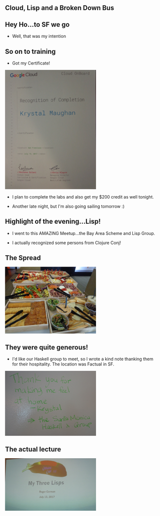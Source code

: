 ## Cloud, Lisp and a Broken Down Bus

## Hey Ho...to SF we go

- Well, that was my intention


## So on to training

- Got my Certificate! 

<img src="/images/cloudboard/cloudcert.png" width="300">

- I plan to complete the labs and also get my $200 credit as well tonight. 
 
- Another late night, but I'm also going sailing tomorrow :)

## Highlight of the evening...Lisp!

- I went to this AMAZING Meetup...the Bay Area Scheme and Lisp Group.

- I actually recognized some persons from Clojure Conj!

## The Spread

<img src="/images/cloudboard/cloudlisp.png" width="300">

## They were quite generous!

- I'd like our Haskell group to meet, so I wrote a kind note thanking them
  for their hospitality. The location was Factual in SF.
  

<img src="/images/cloudboard/cloudlisp_001.png" width="300">

## The actual lecture

<img src="/images/cloudboard/cloudlisp_002.png" width="300">
